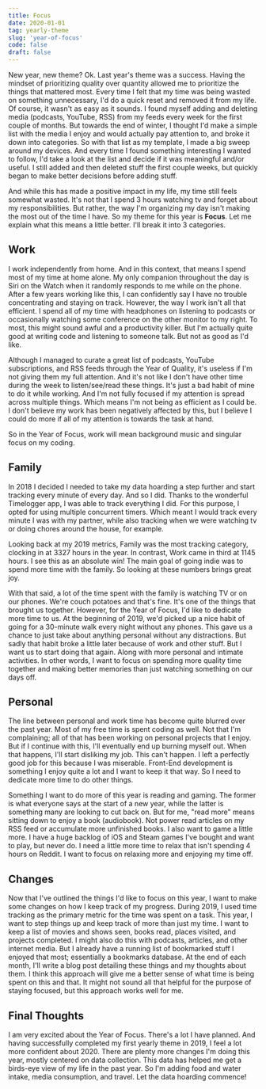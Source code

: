 ```yaml
---
title: Focus
date: 2020-01-01
tag: yearly-theme
slug: 'year-of-focus'
code: false
draft: false
---
```


New year, new theme? Ok. Last year's theme was a success. Having the mindset of prioritizing quality over quantity allowed me to prioritize the things that mattered most. Every time I felt that my time was being wasted on something unnecessary, I'd do a quick reset and removed it from my life. Of course, it wasn't as easy as it sounds. I found myself adding and deleting media (podcasts, YouTube, RSS) from my feeds every week for the first couple of months. But towards the end of winter, I thought I'd make a simple list with the media I enjoy and would actually pay attention to, and broke it down into categories. So with that list as my template, I made a big sweep around my devices. And every time I found something interesting I wanted to follow, I'd take a look at the list and decide if it was meaningful and/or useful. I still added and then deleted stuff the first couple weeks, but quickly began to make better decisions before adding stuff.

And while this has made a positive impact in my life, my time still feels somewhat wasted. It's not that I spend 3 hours watching tv and forget about my responsibilities. But rather, the way I'm organizing my day isn't making the most out of the time I have. So my theme for this year is **Focus**. Let me explain what this means a little better. I'll break it into 3 categories.

## Work
I work independently from home. And in this context, that means I spend most of my time at home alone. My only companion throughout the day is Siri on the Watch when it randomly responds to me while on the phone. After a few years working like this, I can confidently say I have no trouble concentrating and staying on track. However, the way I work isn't all that efficient. I spend all of my time with headphones on listening to podcasts or occasionally watching some conference on the other monitor to my right. To most, this might sound awful and a productivity killer. But I'm actually quite good at writing code and listening to someone talk. But not as good as I'd like.

Although I managed to curate a great list of podcasts, YouTube subscriptions, and RSS feeds through the Year of Quality, it's useless if I'm not giving them my full attention. And it's not like I don't have other time during the week to listen/see/read these things. It's just a bad habit of mine to do it while working. And I'm not fully focused if my attention is spread across multiple things. Which means I'm not being as efficient as I could be. I don't believe my work has been negatively affected by this, but I believe I could do more if all of my attention is towards the task at hand.

So in the Year of Focus, work will mean background music and singular focus on my coding.

## Family
In 2018 I decided I needed to take my data hoarding a step further and start tracking every minute of every day. And so I did. Thanks to the wonderful Timelogger app, I was able to track everything I did. For this purpose, I opted for using multiple concurrent timers. Which meant I would track every minute I was with my partner, while also tracking when we were watching tv or doing chores around the house, for example.

Looking back at my 2019 metrics, Family was the most tracking category, clocking in at 3327 hours in the year. In contrast, Work came in third at 1145 hours. I see this as an absolute win! The main goal of going indie was to spend more time with the family. So looking at these numbers brings great joy.

With that said, a lot of the time spent with the family is watching TV or on our phones. We're couch potatoes and that's fine. It's one of the things that brought us together. However, for the Year of Focus, I'd like to dedicate more time to us. At the beginning of 2019, we'd picked up a nice habit of going for a 30-minute walk every night without any phones. This gave us a chance to just take about anything personal without any distractions. But sadly that habit broke a little later because of work and other stuff. But I want us to start doing that again. Along with more personal and intimate activities. In other words, I want to focus on spending more quality time together and making better memories than just watching something on our days off.

## Personal
The line between personal and work time has become quite blurred over the past year. Most of my free time is spent coding as well. Not that I'm complaining; all of that has been working on personal projects that I enjoy. But if I continue with this, I'll eventually end up burning myself out. When that happens, I'll start disliking my job. This can't happen. I left a perfectly good job for this because I was miserable. Front-End development is something I enjoy quite a lot and I want to keep it that way. So I need to dedicate more time to do other things.

Something I want to do more of this year is reading and gaming. The former is what everyone says at the start of a new year, while the latter is something many are looking to cut back on. But for me, "read more" means sitting down to enjoy a book (audiobook). Not power read articles on my RSS feed or accumulate more unfinished books. I also want to game a little more. I have a huge backlog of iOS and Steam games I've bought and want to play, but never do. I need a little more time to relax that isn't spending 4 hours on Reddit. I want to focus on relaxing more and enjoying my time off.

## Changes
Now that I've outlined the things I'd like to focus on this year, I want to make some changes on how I keep track of my progress. During 2019, I used time tracking as the primary metric for the time was spent on a task. This year, I want to step things up and keep track of more than just my time. I want to keep a list of movies and shows seen, books read, places visited, and projects completed. I might also do this with podcasts, articles, and other internet media. But I already have a running list of bookmarked stuff I enjoyed that most; essentially a bookmarks database. At the end of each month, I'll write a blog post detailing these things and my thoughts about them. I think this approach will give me a better sense of what time is being spent on this and that. It might not sound all that helpful for the purpose of staying focused, but this approach works well for me.

## Final Thoughts
I am very excited about the Year of Focus. There's a lot I have planned. And having successfully completed my first yearly theme in 2019, I feel a lot more confident about 2020. There are plenty more changes I'm doing this year, mostly centered on data collection. This data has helped me get a birds-eye view of my life in the past year. So I'm adding food and water intake, media consumption, and travel. Let the data hoarding commence!